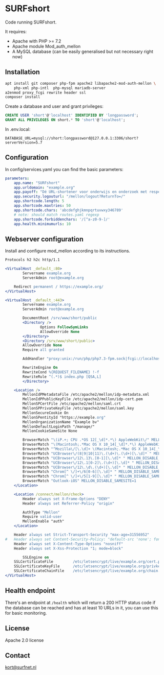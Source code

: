 # SURFshort

Code running SURFshort.

It requires:
- Apache with PHP >= 7.2
- Apache module Mod_auth_mellon
- A MySQL database (can be easily generalised but not necessary right now)

## Installation

```bash
apt install git composer php-fpm apache2 libapache2-mod-auth-mellon \
    php-xml php-intl  php-mysql mariadb-server
a2enmod proxy_fcgi rewrite header ssl
composer install
```

Create a database and user and grant privileges:

```sql
CREATE USER 'short'@'localhost' IDENTIFIED BY 'longpassword';
GRANT ALL PRIVILEGES ON short.* TO 'short'@'localhost';
```

In .env.local:
```
DATABASE_URL=mysql://short:longpassword@127.0.0.1:3306/short?serverVersion=5.7
```

## Configuration

In config/services.yaml you can find the basic parameters:

```yaml
parameters:
    app.name: "SURFshort"
    app.urldomain: "example.org"
    app.payoff: "Dé URL-shortener voor onderwijs en onderzoek met respect voor privacy."
    app.security.logouturl: "/mellon/logout?ReturnTo=/"
    app.shortcode.length: 5
    app.shortcode.maxtries: 50
    app.shortcode.chars: 'abcdefghjkmnpqrtuvwxy346789'
    # note: should match routes.yaml regexp
    app.shortcode.forbiddenchars: '/[^a-z0-9-]/'
    app.health.minimumurls: 10
```

## Webserver configuration

Install and configure mod_mellon according to its instructions.

```apache
Protocols h2 h2c http/1.1

<VirtualHost _default_:80>
        Servername example.org
        ServerAdmin root@example.org

	Redirect permanent / https://example.org/
</VirtualHost>

<VirtualHost _default_:443>
        Servername example.org
        ServerAdmin root@example.org

        DocumentRoot /srv/www/short/public
        <Directory />
                Options FollowSymLinks
                AllowOverride None
        </Directory>
        <Directory /srv/www/short/public>
		AllowOverride None
		Require all granted

		AddHandler "proxy:unix:/run/php/php7.3-fpm.sock|fcgi://localhost" .php

		RewriteEngine On
		RewriteCond %{REQUEST_FILENAME} !-f
		RewriteRule ^(.*)$ index.php [QSA,L]
        </Directory>

	<Location />
		MellonIdPMetadataFile /etc/apache2/mellon/idp-metadata.xml
		MellonIdPPublicKeyFile /etc/apache2/mellon/idp-cert.pem
		MellonSPCertFile /etc/apache2/mellon/saml.crt
		MellonSPPrivateKeyFile /etc/apache2/mellon/saml.key
		MellonSecureCookie On
		MellonSPentityId "https://example.org"
		MellonOrganizationName "Example bv"
		MellonDefaultLoginPath "/manage/"
		MellonCookieSameSite None

		BrowserMatch "\(iP.+; CPU .*OS 12[_\d]*.*\) AppleWebKit\/" MELLON_DISABLE_SAMESITE=1
		BrowserMatch "\(Macintosh;.*Mac OS X 10_14[_\d]*.*\) AppleWebKit\/" MELLON_DISABLE_SAMESITE=1
		BrowserMatch "^Mozilla\/[\.\d]+ \(Macintosh;.*Mac OS X 10_14[_\d]*.*\) .* AppleWebKit\/[\.\d]+ \(KHTML, like Gecko\)$" MELLON_DISABLE_SAMESITE=1
		BrowserMatch "UCBrowser\/(8|9|10|11)\.(\d+)\.(\d+)[\.\d]* " MELLON_DISABLE_SAMESITE=1
		BrowserMatch "UCBrowser\/12\.13\.[0-1][\.\d]* " MELLON_DISABLE_SAMESITE=1
		BrowserMatch "UCBrowser\/12\.1[0-2]\.(\d+)[\.\d]* " MELLON_DISABLE_SAMESITE=1
		BrowserMatch "UCBrowser\/12\.\d\.(\d+)[\.\d]* " MELLON_DISABLE_SAMESITE=1
		BrowserMatch "Chrom[^ \/]+\/6[0-6][\.\d]* " MELLON_DISABLE_SAMESITE=1
		BrowserMatch "Chrom[^ \/]+\/5[1-9][\.\d]* " MELLON_DISABLE_SAMESITE=1
		BrowserMatch "Outlook-iOS" MELLON_DISABLE_SAMESITE=1
	</Location>

	<Location /connect/mellon/check>
		Header always set X-Frame-Options "DENY"
		Header always set Referrer-Policy "origin"

		AuthType "Mellon"
		Require valid-user
		MellonEnable "auth"
	</Location>

	Header always set Strict-Transport-Security "max-age=31556952"
#	Header always set Content-Security-Policy: "default-src 'none'; font-src 'self'; script-src 'self'; connect-src 'self'; img-src 'self'; style-src 'self';"
	Header always set X-Content-Type-Options "nosniff"
	Header always set X-Xss-Protection "1; mode=block"

        SSLEngine on
	SSLCertificateFile         /etc/letsencrypt/live/example.org/cert.pem
	SSLCertificateKeyFile      /etc/letsencrypt/live/example.org/privkey.pem
	SSLCertificateChainFile    /etc/letsencrypt/live/example.org/chain.pem
</VirtualHost>
```

## Health endpoint

There's an endpoint at `/health` which will return a 200 HTTP status code
if the database can be reached and has at least 10 URLs in it, you can
use this for basic monitoring.

## License

Apache 2.0 license

## Contact

kort@surfnet.nl
